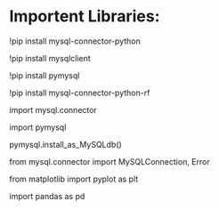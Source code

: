 # Importent Libraries:

!pip install mysql-connector-python

!pip install mysqlclient

!pip install pymysql

!pip install mysql-connector-python-rf

import mysql.connector

import pymysql

pymysql.install_as_MySQLdb()

from mysql.connector import MySQLConnection, Error

from matplotlib import pyplot as plt

import pandas as pd
